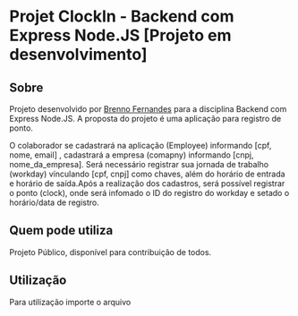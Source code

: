 # Projet ClockIn - Backend com Express Node.JS [Projeto em desenvolvimento]

## Sobre
Projeto desenvolvido por [Brenno Fernandes](https://github.com/tecbrenno) para a disciplina Backend com Express Node.JS.
A proposta do projeto é uma aplicação para registro de ponto.

O colaborador se cadastrará na aplicação (Employee) informando [cpf, nome, email] , cadastrará a empresa (comapny) informando [cnpj, nome_da_empresa]. Será necessário registrar sua jornada de trabalho (workday) vínculando [cpf, cnpj] como chaves, além do horário de entrada e horário de saída.Após a realização dos cadastros, será possível registrar o ponto (clock), onde será infomado o ID do registro do workday e setado o horário/data de registro.

## Quem pode utiliza
Projeto Público, disponível para contribuição de todos.

## Utilização
Para utilização importe o arquivo 